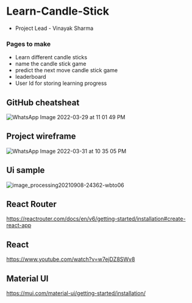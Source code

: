 # Learn-Candle-Stick
- Project Lead - Vinayak Sharma


### Pages to make
- Learn different candle sticks
- name the candle stick game
- predict the next move candle stick game
- leaderboard 
- User Id for storing learning progress 

## GitHub cheatsheat
![WhatsApp Image 2022-03-29 at 11 01 49 PM](https://user-images.githubusercontent.com/54861487/161134153-d8c15237-f574-48a6-b6f1-20296266d3d7.jpeg)

## Project wireframe
![WhatsApp Image 2022-03-31 at 10 35 05 PM](https://user-images.githubusercontent.com/54861487/161134192-0c227775-d9e1-444c-afcf-db1b3994cd62.jpeg)

## Ui sample
![image_processing20210908-24362-wbto06](https://user-images.githubusercontent.com/54861487/161134230-db41cfd7-9d35-4889-85ab-deb461ff4446.jpg)

## React Router
https://reactrouter.com/docs/en/v6/getting-started/installation#create-react-app

## React
https://www.youtube.com/watch?v=w7ejDZ8SWv8

## Material UI
https://mui.com/material-ui/getting-started/installation/